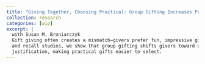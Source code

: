 ```yaml
---
title: "Giving Together, Choosing Practical: Group Gifting Increases Preference for Utilitarian over Hedonic Gifts"
collection: research
categories: [wip]
excerpt: |
  with Susan M. Broniarczyk
  Gift giving often creates a mismatch—givers prefer fun, impressive gifts while recipients value practical ones. Across scenario 
  and recall studies, we show that group gifting shifts givers toward utilitarian choices. Shared responsibility raises the need for 
  justification, making practical gifts easier to select.
---
```

